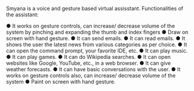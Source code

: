 Smyana is a voice and gesture based virtual assisstant.
Functionalities of the assistant:

●	It works on gesture controls, can increase/ decrease volume of the system by pinching and expanding the thumb and index fingers
●	Draw on screen with hand gesture.
●	It can send emails.
●	It can read emails.
●	It shows the user the latest news from various categories as per choice. 
●	It can open the command prompt, your favorite IDE, etc. 
●	It can play music. 
●	It can play games.
●	It can do Wikipedia searches.
●	It can open websites like Google, YouTube, etc., in a web browser. 
●	It can give weather forecasts.
●	It can have basic conversations with the user.
●	It works on gesture controls also, can increase/ decrease volume of the system
●	Paint on screen with hand gesture.

